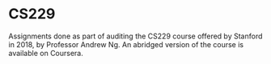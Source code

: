 # CS229
Assignments done as part of auditing the CS229 course offered by Stanford in 2018, by Professor Andrew Ng. An abridged version of the course is available on Coursera.
